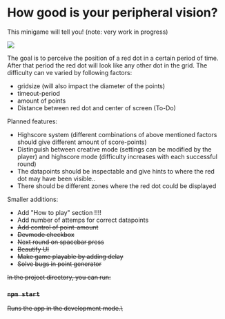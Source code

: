 # How good is your peripheral vision? 

This minigame will tell you! (note: very work in progress)

<img src="https://i.imgur.com/6XSy0Il.gif">

 The goal is to perceive the position of a red dot in a certain period of time. After that period the red dot will look like any other dot in the grid. The difficulty can ve varied by following factors:
<ul>
    <li>gridsize (will also impact the diameter of the points)</li>
    <li>timeout-period</li>
    <li>amount of points</li>
    <li>Distance between red dot and center of screen (To-Do)</li>
</ul>

Planned features:
<ul>
    <li>Highscore system (different combinations of above mentioned factors should give different amount of score-points)</li>
    <li>Distinguish between creative mode (settings can be modified by the player) and highscore mode (difficulty increases with each successful round)</li>
    <li>The datapoints should be inspectable and give hints to where the red dot may have been visible.. </li>
    <li>There should be different zones where the red dot could be displayed</li>
</ul>

Smaller additions:
<ul>
    <li>Add "How to play" section !!!!</li>
    <li>Add number of attemps for correct datapoints</li>
    <li><strike>Add control of point-amount<strike></li>
    <li><strike>Devmode checkbox</strike></li>
    <li><strike>Next round on spacebar press</strike></li>
    <li><strike>Beautify UI</strike></li>
    <li><strike>Make game playable by adding delay</strike></li>
    <li><strike>Solve bugs in point generator</strike></li>
</ul>



In the project directory, you can run:

### `npm start`

Runs the app in the development mode.\
